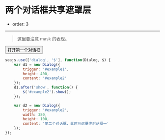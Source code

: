 # 两个对话框共享遮罩层

- order: 3

---

<link href="../src/dialog.css" rel="stylesheet">

> 这里要注意 mask 的表现。

<button id="example1">打开第一个对话框</button>
<button id="example2" style="display: none">打开第二个对话框</button>

````javascript
seajs.use(['dialog', '$'], function(Dialog, $) {
    var d1 = new Dialog({
        trigger: '#example1',
        height: 400,
        content: '#example2'
    });
    d1.after('show', function() {
        $('#example2').show();
    });

    var d2 = new Dialog({
        trigger: '#example2',
        width: 380,
        height: 100,
        content: '第二个对话框，此时应遮罩住对话框一'
    });
});
````
